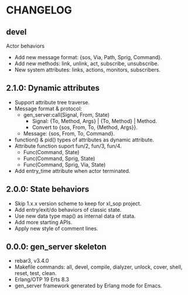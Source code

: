 CHANGELOG
=========


devel
-----

Actor behaviors

- Add new message format: {sos, Via, Path, Sprig, Command}.
- Add new methods: link, unlink, act, subscribe, unsubscribe.
- New system attributes: links, actions, monitors, subscribers.

2.1.0: Dynamic attributes
-------------------------

- Support attribute tree traverse.
- Message format & protocol:
  - gen_server:call(Signal, From, State)
    - Signal: {To, Method, Args} | {To, Method} | Method.
    - Convert to {sos, From, To, {Method, Args}}.
  - Message: {sos, From, To, Command}.
- function() & pid() types of attributes as dynamic attribute.
- Attribute function suport fun/2, fun/3, fun/4.
  - Func(Command, State)
  - Func(Command, Sprig, State)
  - Func(Command, Sprig, Via, State)
- Add entry_time attribute when actor terminated.

2.0.0: State behaviors
----------------------

- Skip 1.x.x version scheme to keep for xl_sop project.
- Add entry/exit/do behaviors of classic state.
- Use new data type map() as internal data of stata.
- Add more starting APIs.
- Apply new style of comment lines.


0.0.0: gen_server skeleton
--------------------------

- rebar3, v3.4.0
- Makefile commands: all, devel, compile, dialyzer, unlock, cover, shell, reset,
  test, clean.
- Erlang/OTP 19 Erts 8.3
- gen_server framework generated by Erlang mode for Emacs.
